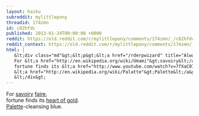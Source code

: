 ```yaml
---
layout: haiku
subreddit: mylittlepony
threadid: 174zmn
id: c82hfdc
published: 2013-01-24T00:00:00 +0000
reddit: https://old.reddit.com/r/mylittlepony/comments/174zmn/_/c82hfdc
reddit_context: https://old.reddit.com/r/mylittlepony/comments/174zmn/_/c82hfdc?context=3
html: |
   &lt;div class="md"&gt;&lt;p&gt;&lt;a href="/rderpwizard" title="Always Relevant / Nervous Handkerchief-Gnawing / Paper Bag Princess"&gt;&lt;/a&gt;
   For &lt;a href="http://en.wikipedia.org/wiki/Umami"&gt;savoiry&lt;/a&gt; &lt;a href="http://en.wikipedia.org/wiki/Savoir_faire"&gt;faire&lt;/a&gt;,&lt;br/&gt;
   fortune finds its &lt;a href="http://www.youtube.com/watch?v=7fXaC07X5M8"&gt;heart of gold&lt;/a&gt;.&lt;br/&gt;
   &lt;a href="http://en.wikipedia.org/wiki/Palatte"&gt;Palette&lt;/a&gt;-cleansing blue.&lt;/p&gt;
   &lt;/div&gt;
---
```


[](/rderpwizard "Always Relevant / Nervous Handkerchief-Gnawing / Paper Bag Princess")
For [savoiry](http://en.wikipedia.org/wiki/Umami) [faire](http://en.wikipedia.org/wiki/Savoir_faire),  
fortune finds its [heart of gold](http://www.youtube.com/watch?v=7fXaC07X5M8).  
[Palette](http://en.wikipedia.org/wiki/Palatte)-cleansing blue.